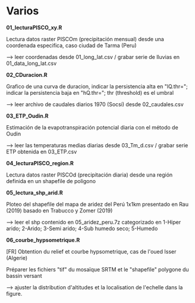 # Varios
**01_lecturaPISCO_xy.R** <p>
Lectura datos raster PISCOm (precipitación mensual) desde una coordenada especifica, caso ciudad de Tarma (Peru) <p>
--> leer coordenadas desde 01_long_lat.csv / grabar serie de lluvias en 01_data_long_lat.csv <p>
**02_CDuracion.R** <p>
Grafico de una curva de duracion, indicar la persistencia alta en "lQ.thr="; indicar la persistencia baja en "hQ.thr="; thr (threshold) es el umbral<p>
  --> leer archivo de caudales diarios 1970 (Socsi) desde 02_caudales.csv<p>
**03_ETP_Oudin.R** <p>
Estimación de la evapotranspiración potencial diaria con el método de Oudin <p>
  --> leer las temperaturas medias diarias desde 03_Tm_d.csv / grabar serie ETP obtenida en 03_ETP.csv <p>
**04_lecturaPISCO_region.R** <p>
Lectura datos raster PISCOd (precipitación diaria) desde una región definida en un shapefile de poligono <p>
**05_lectura_shp_arid.R** <p>
Ploteo del shapefile del mapa de aridez del Perú 1x1km presentado en Rau (2019) basado en Trabucco y Zomer (2019) <p> 
  --> leer el shp contenido en 05_aridez_peru.7z categorizado en 1-Hiper arido; 2-Arido; 3-Semi arido; 4-Sub humedo seco; 5-Humedo<p> 
**06_courbe_hypsometrique.R** <p>
[FR] Obtention du relief et courbe hypsometrique, cas de l'oued Isser (Algerie) <p>
Préparer les fichiers "tif" du mosaïque SRTM et le "shapefile" polygone du bassin versant <p>
  --> ajuster la distribution d'altitudes et la localisation de l'echelle dans la figure.
